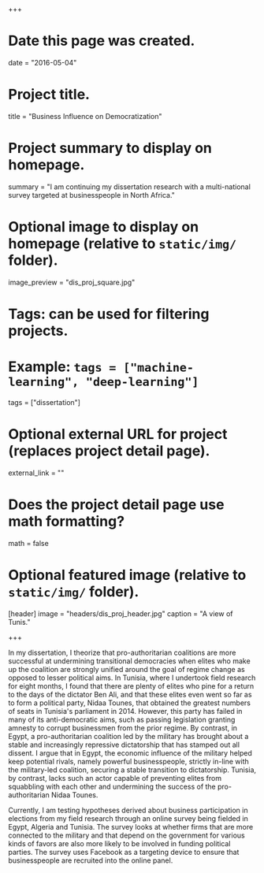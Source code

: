 +++
# Date this page was created.
date = "2016-05-04"

# Project title.
title = "Business Influence on Democratization"

# Project summary to display on homepage.
summary = "I am continuing my dissertation research with a multi-national survey targeted at businesspeople in North Africa."

# Optional image to display on homepage (relative to `static/img/` folder).
image_preview = "dis_proj_square.jpg"

# Tags: can be used for filtering projects.
# Example: `tags = ["machine-learning", "deep-learning"]`
tags = ["dissertation"]

# Optional external URL for project (replaces project detail page).
external_link = ""

# Does the project detail page use math formatting?
math = false

# Optional featured image (relative to `static/img/` folder).
[header]
image = "headers/dis_proj_header.jpg"
caption = "A view of Tunis."

+++

In my dissertation, I theorize that pro-authoritarian coalitions are more successful at undermining transitional democracies when elites who make up the coalition are strongly unified around the goal of regime change as opposed to lesser political aims. In Tunisia, where I undertook field research for eight months, I found that there are plenty of elites who pine for a return to the days of the dictator Ben Ali, and that these elites even went so far as to form a political party, Nidaa Tounes, that obtained the greatest numbers of seats in Tunisia's parliament in 2014. However, this party has failed in many of its anti-democratic aims, such as passing legislation granting amnesty to corrupt businessmen from the prior regime. By contrast, in Egypt, a pro-authoritarian coalition led by the military has brought about a stable and increasingly repressive dictatorship that has stamped out all dissent. I argue that in Egypt, the economic influence of the military helped keep potential rivals, namely powerful businesspeople, strictly in-line with the military-led coalition, securing a stable transition to dictatorship. Tunisia, by contrast, lacks such an actor capable of preventing elites from squabbling with each other and undermining the success of the pro-authoritarian Nidaa Tounes.

Currently, I am testing hypotheses derived about business participation in elections from my field research through an online survey being fielded in Egypt, Algeria and Tunisia. The survey looks at whether firms that are more connected to the military and that depend on the government for various kinds of favors are also more likely to be involved in funding political parties. The survey uses Facebook as a targeting device to ensure that businesspeople are recruited into the online panel.
